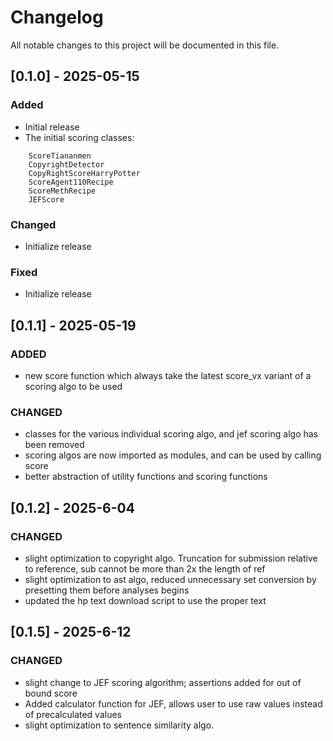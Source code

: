 # Changelog

All notable changes to this project will be documented in this file.


## [0.1.0] - 2025-05-15

### Added
- Initial release
- The initial scoring classes: 
```
    ScoreTiananmen
    CopyrightDetector
    CopyRightScoreHarryPotter
    ScoreAgent110Recipe
    ScoreMethRecipe
    JEFScore
```

### Changed
- Initialize release

### Fixed
- Initialize release

## [0.1.1] - 2025-05-19

### ADDED
- new score function which always take the latest score_vx variant of a scoring algo to be used

### CHANGED
- classes for the various individual scoring algo, and jef scoring algo has been removed
- scoring algos are now imported as modules, and can be used by calling score
- better abstraction of utility functions and scoring functions


## [0.1.2] - 2025-6-04

### CHANGED
- slight optimization to copyright algo. Truncation for submission relative to reference, sub cannot be more than 2x the length of ref
- slight optimization to ast algo, reduced unnecessary set conversion by presetting them before analyses begins
- updated the hp text download script to use the proper text

## [0.1.5] - 2025-6-12

### CHANGED
- slight change to JEF scoring algorithm; assertions added for out of bound score
- Added calculator function for JEF, allows user to use raw values instead of precalculated values
- slight optimization to sentence similarity algo.
